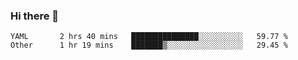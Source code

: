 ### Hi there 👋

<!--
**yeya24/yeya24** is a ✨ _special_ ✨ repository because its `README.md` (this file) appears on your GitHub profile.

Here are some ideas to get you started:

- 🔭 I’m currently working on ...
- 🌱 I’m currently learning ...
- 👯 I’m looking to collaborate on ...
- 🤔 I’m looking for help with ...
- 💬 Ask me about ...
- 📫 How to reach me: ...
- 😄 Pronouns: ...
- ⚡ Fun fact: ...
-->

<!--START_SECTION:waka-->

```text
YAML       2 hrs 40 mins   ███████████████░░░░░░░░░░   59.77 %
Other      1 hr 19 mins    ███████▒░░░░░░░░░░░░░░░░░   29.45 %
```

<!--END_SECTION:waka-->
